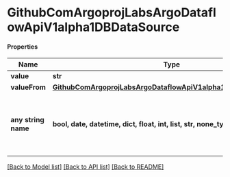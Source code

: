 # GithubComArgoprojLabsArgoDataflowApiV1alpha1DBDataSource

#### Properties
Name | Type | Description | Notes
------------ | ------------- | ------------- | -------------
**value** | **str** |  | [optional] 
**valueFrom** | [**GithubComArgoprojLabsArgoDataflowApiV1alpha1DBDataSourceFrom**](GithubComArgoprojLabsArgoDataflowApiV1alpha1DBDataSourceFrom.md) |  | [optional] 
**any string name** | **bool, date, datetime, dict, float, int, list, str, none_type** | any string name can be used but the value must be the correct type | [optional]

[[Back to Model list]](../README.md#documentation-for-models) [[Back to API list]](../README.md#documentation-for-api-endpoints) [[Back to README]](../README.md)

